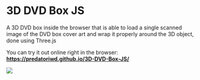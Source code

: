 # 3D DVD Box JS
A 3D DVD box inside the browser that is able to load a single scanned image of the DVD box cover art and wrap it properly around the 3D object, done using Three.js

You can try it out online right in the browser: **https://predatoriwd.github.io/3D-DVD-Box-JS/**

![](showcase.gif)
